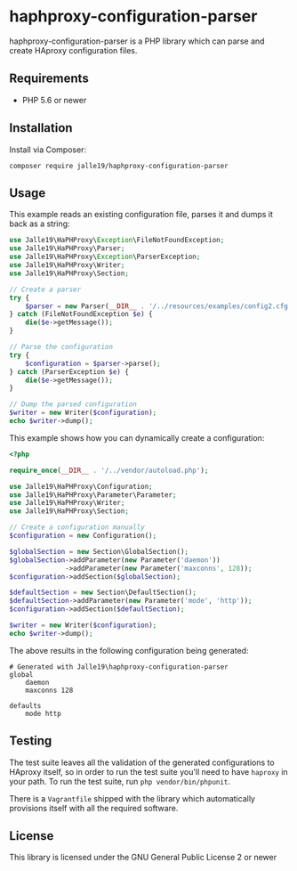 # haphproxy-configuration-parser

haphproxy-configuration-parser is a PHP library which can parse and create HAproxy configuration files.

## Requirements

* PHP 5.6 or newer

## Installation

Install via Composer:

```
composer require jalle19/haphproxy-configuration-parser
```

## Usage

This example reads an existing configuration file, parses it and dumps it back as a string:

```php
use Jalle19\HaPHProxy\Exception\FileNotFoundException;
use Jalle19\HaPHProxy\Parser;
use Jalle19\HaPHProxy\Exception\ParserException;
use Jalle19\HaPHProxy\Writer;
use Jalle19\HaPHProxy\Section;

// Create a parser
try {
	$parser = new Parser(__DIR__ . '/../resources/examples/config2.cfg');
} catch (FileNotFoundException $e) {
	die($e->getMessage());
}

// Parse the configuration
try {
	$configuration = $parser->parse();
} catch (ParserException $e) {
	die($e->getMessage());
}

// Dump the parsed configuration
$writer = new Writer($configuration);
echo $writer->dump();
```

This example shows how you can dynamically create a configuration:

```php
<?php

require_once(__DIR__ . '/../vendor/autoload.php');

use Jalle19\HaPHProxy\Configuration;
use Jalle19\HaPHProxy\Parameter\Parameter;
use Jalle19\HaPHProxy\Writer;
use Jalle19\HaPHProxy\Section;

// Create a configuration manually
$configuration = new Configuration();

$globalSection = new Section\GlobalSection();
$globalSection->addParameter(new Parameter('daemon'))
              ->addParameter(new Parameter('maxconns', 128));
$configuration->addSection($globalSection);

$defaultSection = new Section\DefaultSection();
$defaultSection->addParameter(new Parameter('mode', 'http'));
$configuration->addSection($defaultSection);

$writer = new Writer($configuration);
echo $writer->dump();

```

The above results in the following configuration being generated:

```
# Generated with Jalle19\haphproxy-configuration-parser
global
    daemon
    maxconns 128

defaults
    mode http

```

## Testing

The test suite leaves all the validation of the generated configurations to HAproxy itself, so in order to run the test 
suite you'll need to have `haproxy` in your path. To run the test suite, run `php vendor/bin/phpunit`.

There is a `Vagrantfile` shipped with the library which automatically provisions itself with all the required software.

## License

This library is licensed under the GNU General Public License 2 or newer

